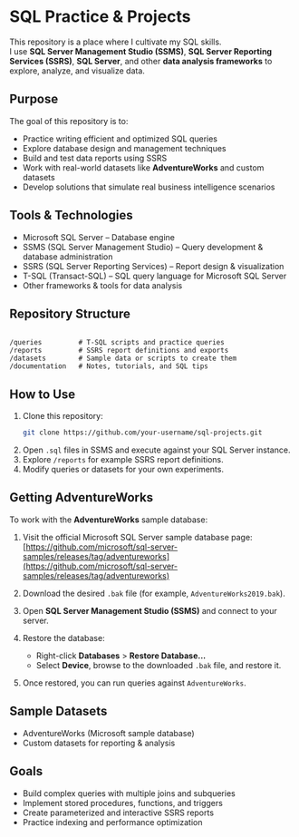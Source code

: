 # SQL Practice & Projects

This repository is a place where I cultivate my SQL skills.  
I use **SQL Server Management Studio (SSMS)**, **SQL Server Reporting Services (SSRS)**, **SQL Server**, and other **data analysis frameworks** to explore, analyze, and visualize data.

## Purpose
The goal of this repository is to:
- Practice writing efficient and optimized SQL queries
- Explore database design and management techniques
- Build and test data reports using SSRS
- Work with real-world datasets like **AdventureWorks** and custom datasets
- Develop solutions that simulate real business intelligence scenarios

## Tools & Technologies
- Microsoft SQL Server – Database engine
- SSMS (SQL Server Management Studio) – Query development & database administration
- SSRS (SQL Server Reporting Services) – Report design & visualization
- T-SQL (Transact-SQL) – SQL query language for Microsoft SQL Server
- Other frameworks & tools for data analysis

## Repository Structure
```

/queries         # T-SQL scripts and practice queries
/reports         # SSRS report definitions and exports
/datasets        # Sample data or scripts to create them
/documentation   # Notes, tutorials, and SQL tips

````

## How to Use
1. Clone this repository:
   ```bash
   git clone https://github.com/your-username/sql-projects.git

2. Open `.sql` files in SSMS and execute against your SQL Server instance.
3. Explore `/reports` for example SSRS report definitions.
4. Modify queries or datasets for your own experiments.

## Getting AdventureWorks

To work with the **AdventureWorks** sample database:

1. Visit the official Microsoft SQL Server sample database page:
   [https://github.com/microsoft/sql-server-samples/releases/tag/adventureworks](https://github.com/microsoft/sql-server-samples/releases/tag/adventureworks)
2. Download the desired `.bak` file (for example, `AdventureWorks2019.bak`).
3. Open **SQL Server Management Studio (SSMS)** and connect to your server.
4. Restore the database:

   * Right-click **Databases** > **Restore Database...**
   * Select **Device**, browse to the downloaded `.bak` file, and restore it.
5. Once restored, you can run queries against `AdventureWorks`.

## Sample Datasets

* AdventureWorks (Microsoft sample database)
* Custom datasets for reporting & analysis

## Goals

* Build complex queries with multiple joins and subqueries
* Implement stored procedures, functions, and triggers
* Create parameterized and interactive SSRS reports
* Practice indexing and performance optimization

